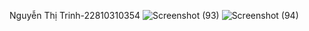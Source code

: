 Nguyễn Thị Trinh-22810310354
![Screenshot (93)](https://github.com/user-attachments/assets/d934fa05-3e95-49d7-80a4-644b72f6ecee)
![Screenshot (94)](https://github.com/user-attachments/assets/5bc8f023-901d-4ca8-9d3c-885c5ba46ec6)

